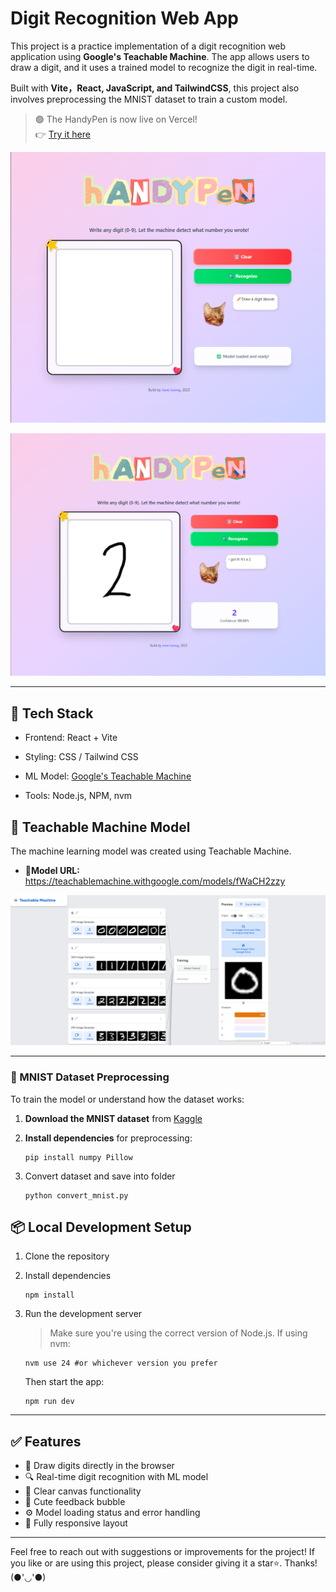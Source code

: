 # Digit Recognition Web App

This project is a practice implementation of a digit recognition web application using **Google's Teachable Machine**. The app allows users to draw a digit, and it uses a trained model to recognize the digit in real-time.

Built with **Vite，React, JavaScript, and TailwindCSS**, this project also involves preprocessing the MNIST dataset to train a custom model.

> 🟢 The HandyPen is now live on Vercel!  
> 👉 [Try it here](...)  

![HandyPen UI Preview](Readme_image/Website_interface.png)

![HandyPen Demo](Readme_image/Demo.png)

---

## 🚀 Tech Stack
- Frontend: React + Vite

- Styling: CSS / Tailwind CSS

- ML Model: [Google's Teachable Machine](https://teachablemachine.withgoogle.com)  

- Tools: Node.js, NPM, nvm
  
## 🧾 Teachable Machine Model
The machine learning model was created using Teachable Machine.
- 🔗**Model URL:** https://teachablemachine.withgoogle.com/models/fWaCH2zzy

<img src="Readme_image/photo.png" alt = 'Teachable Machine UI Preview'>

---
### 🧾 MNIST Dataset Preprocessing
To train the model or understand how the dataset works:

1. **Download the MNIST dataset** from [Kaggle](https://www.kaggle.com/datasets/marvinluckianto/mnist-dataset?resource=download) 

2. **Install dependencies** for preprocessing:
    ```
    pip install numpy Pillow
    ```

3. Convert dataset and save into folder
    ```
    python convert_mnist.py
    ```

## 📦 Local Development Setup
1. Clone the repository
   
2. Install dependencies
   ```
   npm install
    ```
3. Run the development server
   >Make sure you're using the correct version of Node.js. If using nvm:
   ```
   nvm use 24 #or whichever version you prefer
   ```
   Then start the app:
   ```
   npm run dev
    ```

---
## ✅ Features
- 🎨 Draw digits directly in the browser
- 🔍 Real-time digit recognition with ML model
- 🧼 Clear canvas functionality
- 💬 Cute feedback bubble
- ⚙️ Model loading status and error handling
- 📱 Fully responsive layout

---
Feel free to reach out with suggestions or improvements for the project! If you like or are using this project, please consider giving it a star⭐. Thanks! (●'◡'●)